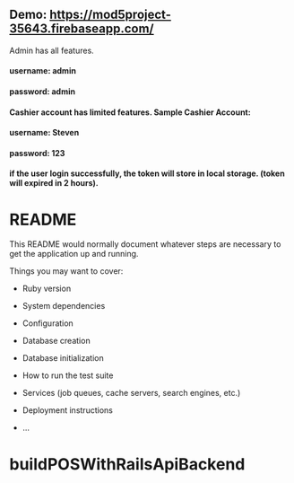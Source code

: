 ## Demo: https://mod5project-35643.firebaseapp.com/

Admin has all features.
#### username: admin
#### password: admin

#### Cashier account has limited features. Sample Cashier Account:
####  username: Steven
####  password: 123

#### if the user login successfully, the token will store in local storage. (token will expired in 2 hours).






# README

This README would normally document whatever steps are necessary to get the
application up and running.

Things you may want to cover:

* Ruby version

* System dependencies

* Configuration

* Database creation

* Database initialization

* How to run the test suite

* Services (job queues, cache servers, search engines, etc.)

* Deployment instructions

* ...
# buildPOSWithRailsApiBackend

